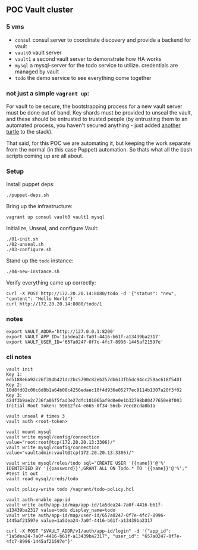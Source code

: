 ## POC Vault cluster

### 5 vms

- `consul` consul server to coordinate discovery and provide a backend for vault
- `vault0` vault server
- `vault1` a second vault server to demonstrate how HA works
- `mysql` a mysql-server for the todo service to utilize. credentials are managed by vault
- `todo` the demo service to see everything come together

### not just a simple `vagrant up`:
For vault to be secure, the bootstrapping process for a new vault server must be done out of band.
Key shards must be provided to unseal the vault, and these should be entrusted to trusted people 
(by entrusting them to an automated process, you haven't secured anything - just added 
[another turtle](https://en.wikipedia.org/wiki/Turtles_all_the_way_down) to the stack).

That said, for this POC we are automating it, but keeping the work separate from the normal
(in this case Puppet) automation. So thats what all the bash scripts coming up are all about.


### Setup

Install puppet deps:

	./puppet-deps.sh


Bring up the infrastructure:
	
	vagrant up consul vault0 vault1 mysql

Initialize, Unseal, and configure Vault:

	./01-init.sh
	./02-unseal.sh
	./03-configure.sh

Stand up the `todo` instance:

	./04-new-instance.sh


Verify everything came up correctly:

	curl -X POST http://172.20.20.14:8080/todo -d '{"status": "new", "content": "Hello World"}'
	curl http://172.20.20.14:8080/todo/1

### notes

	export VAULT_ADDR='http://127.0.0.1:8200'
	export VAULT_APP_ID='1a5dea24-7a0f-4416-b61f-a13439ba2317'
	export VAULT_USER_ID='657a0247-0f7e-4fc7-8996-1445af21597e'


### cli notes

	vault init
	Key 1: ed5188e6a92c26f394b421dc2bc5790c82eb257db613fb5dc94cc259ac618f5401
	Key 2: 10d8fd02c00c6d8b1a64b08c4256edaec10f4d936e05277ec9114b1307a20f3f02
	Key 3: 424f3b9ae2c736fa06f5fad3e27dfc101065af9d0e0e1b32798b80477650e8f003
	Initial Root Token: 59012fc4-e665-0f34-56cb-7ecc8cda8b1a

	vault unseal # times 3
	vault auth <root-token>

	vault mount mysql
	vault write mysql/config/connection value="root:root@tcp(172.20.20.13:3306)/"
	vault write mysql/config/connection value="vaultadmin:vault@tcp(172.20.20.13:3306)/"

	vault write mysql/roles/todo sql="CREATE USER '{{name}}'@'%' IDENTIFIED BY '{{password}}';GRANT ALL ON Todo.* TO '{{name}}'@'%';"
	#test it out
	vault read mysql/creds/todo

	vault policy-write todo /vagrant/todo-policy.hcl

	vault auth-enable app-id
	vault write auth/app-id/map/app-id/1a5dea24-7a0f-4416-b61f-a13439ba2317 value=todo display_name=todo
	vault write auth/app-id/map/user-id/657a0247-0f7e-4fc7-8996-1445af21597e value=1a5dea24-7a0f-4416-b61f-a13439ba2317

	curl -X POST "$VAULT_ADDR/v1/auth/app-id/login" -d '{"app_id": "1a5dea24-7a0f-4416-b61f-a13439ba2317", "user_id": "657a0247-0f7e-4fc7-8996-1445af21597e"}'

	

